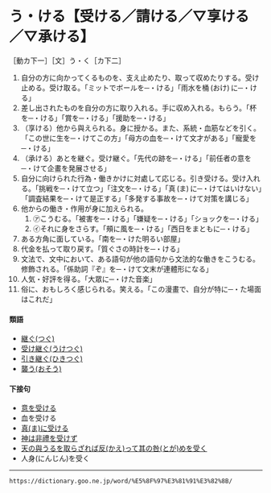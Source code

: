 # う・ける【受ける／請ける／▽享ける／▽承ける】

［動カ下一］［文］う・く［カ下二］
1. 自分の方に向かってくるものを、支え止めたり、取って収めたりする。受け止める。受け取る。「ミットでボールを─・ける」「雨水を桶 (おけ) に─・ける」
2. 差し出されたものを自分の方に取り入れる。手に収め入れる。もらう。「杯を─・ける」「賞を─・ける」「援助を─・ける」
3. （享ける）他から與えられる。身に授かる。また、系統・血筋などを引く。「この世に生を─・けてこの方」「母方の血を─・けて文才がある」「寵愛を─・ける」
4. （承ける）あとを継ぐ。受け継ぐ。「先代の跡を─・ける」「前任者の意を─・けて企畫を発展させる」
5. 自分に向けられた行為・働きかけに対處して応じる。引き受ける。受け入れる。「挑戦を─・けて立つ」「注文を─・ける」「真 (ま) に─・けてはいけない」「調査結果を─・けて是正する」「多発する事故を─・けて対策を講じる」
6. 他からの働き・作用が身に加えられる。    
    1.  ㋐こうむる。「被害を─・ける」「嫌疑を─・ける」「ショックを─・ける」
    2.  ㋑それに身をさらす。「頰に風を─・ける」「西日をまともに─・ける」
7. ある方角に面している。「南を─・けた明るい部屋」
8. 代金を払って取り戻す。「質ぐさの時計を─・ける」
9. 文法で、文中において、ある語句が他の語句から文法的な働きをこうむる。修飾される。「係助詞『ぞ』を─・けて文末が連體形になる」
10. 人気・好評を得る。「大眾に─・けた音楽」
11. 俗に、おもしろく感じられる。笑える。「この漫畫で、自分が特に─・た場面はこれだ」
    

#### 類語

-   [継ぐ(つぐ)](https://dictionary.goo.ne.jp/word/%E7%B6%99%E3%81%90/#jn-147050)
-   [受け継ぐ(うけつぐ)](https://dictionary.goo.ne.jp/word/%E5%8F%97%E7%B6%99%E3%81%90/#jn-18320)
-   [引き継ぐ(ひきつぐ)](https://dictionary.goo.ne.jp/word/%E5%BC%95%E7%B6%99%E3%81%90/#jn-183790)
-   [襲う(おそう)](https://dictionary.goo.ne.jp/word/%E8%A5%B2%E3%81%86/#jn-31314)

#### 下接句

-   [意を受ける](https://dictionary.goo.ne.jp/word/%E6%84%8F%E3%82%92%E5%8F%97%E3%81%91%E3%82%8B/#jn-9078)
-   血を受ける
-   [真(ま)に受ける](https://dictionary.goo.ne.jp/word/%E7%9C%9F%E3%81%AB%E5%8F%97%E3%81%91%E3%82%8B/#jn-206540)
-   [神は非禮を受けず](https://dictionary.goo.ne.jp/word/%E7%A5%9E%E3%81%AF%E9%9D%9E%E7%A4%BC%E3%82%92%E5%8F%97%E3%81%91%E3%81%9A/#jn-44669)
-   [天の與うるを取らざれば反(かえ)って其の咎(とが)めを受く](https://dictionary.goo.ne.jp/word/%E5%A4%A9%E3%81%AE%E4%B8%8E%E3%81%86%E3%82%8B%E3%82%92%E5%8F%96%E3%82%89%E3%81%96%E3%82%8C%E3%81%B0%E5%8F%8D%E3%81%A3%E3%81%A6%E5%85%B6%E3%81%AE%E5%92%8E%E3%82%81%E3%82%92%E5%8F%97%E3%81%8F/#jn-152967)
-   人身(にんじん)を受く

---
`https://dictionary.goo.ne.jp/word/%E5%8F%97%E3%81%91%E3%82%8B/`